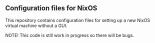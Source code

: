 ## Configuration files for NixOS

This repository contains configuration files for setting up a new NixOS virtual machine without a GUI.

NOTE! This code is still work in progress so there will be bugs.
